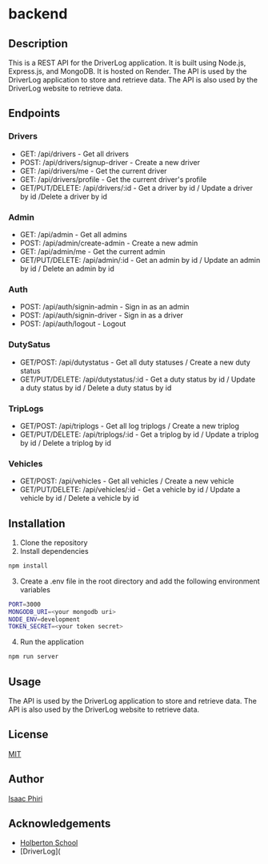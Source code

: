 # backend

## Description

This is a REST API for the DriverLog application. It is built using Node.js, Express.js, and MongoDB. It is hosted on Render. The API is used by the DriverLog application to store and retrieve data. The API is also used by the DriverLog website to retrieve data.

## Endpoints

### Drivers

- GET: /api/drivers - Get all drivers
- POST: /api/drivers/signup-driver - Create a new driver
- GET: /api/drivers/me - Get the current driver
- GET: /api/drivers/profile - Get the current driver's profile
- GET/PUT/DELETE: /api/drivers/:id - Get a driver by id / Update a driver by id /Delete a driver by id

### Admin

- GET: /api/admin - Get all admins
- POST: /api/admin/create-admin - Create a new admin
- GET: /api/admin/me - Get the current admin
- GET/PUT/DELETE: /api/admin/:id - Get an admin by id / Update an admin by id / Delete an admin by id

### Auth

- POST: /api/auth/signin-admin - Sign in as an admin
- POST: /api/auth/signin-driver - Sign in as a driver
- POST: /api/auth/logout - Logout

### DutySatus

- GET/POST: /api/dutystatus - Get all duty statuses / Create a new duty status
- GET/PUT/DELETE: /api/dutystatus/:id - Get a duty status by id / Update a duty status by id / Delete a duty status by id

### TripLogs

- GET/POST: /api/triplogs - Get all log triplogs / Create a new triplog
- GET/PUT/DELETE: /api/triplogs/:id - Get a triplog by id / Update a triplog by id / Delete a triplog by id

### Vehicles

- GET/POST: /api/vehicles - Get all vehicles / Create a new vehicle
- GET/PUT/DELETE: /api/vehicles/:id - Get a vehicle by id / Update a vehicle by id / Delete a vehicle by id

## Installation

1. Clone the repository
2. Install dependencies

```bash
npm install
```

3. Create a .env file in the root directory and add the following environment variables

```bash
PORT=3000
MONGODB_URI=<your mongodb uri>
NODE_ENV=development
TOKEN_SECRET=<your token secret>
```

4. Run the application

```bash
npm run server
```

## Usage

The API is used by the DriverLog application to store and retrieve data. The API is also used by the DriverLog website to retrieve data.

## License

[MIT](https://choosealicense.com/licenses/mit/)

## Author

[Isaac Phiri](https://github.com/IaacPhiri)

## Acknowledgements

- [Holberton School](https://www.holbertonschool.com/)
- [DriverLog](
